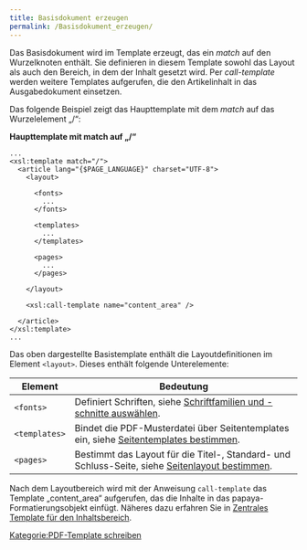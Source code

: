 ```yaml
---
title: Basisdokument erzeugen
permalink: /Basisdokument_erzeugen/
---
```


Das Basisdokument wird im Template erzeugt, das ein *match* auf den Wurzelknoten enthält. Sie definieren in diesem Template sowohl das Layout als auch den Bereich, in dem der Inhalt gesetzt wird. Per *call-template* werden weitere Templates aufgerufen, die den Artikelinhalt in das Ausgabedokument einsetzen.

Das folgende Beispiel zeigt das Haupttemplate mit dem *match* auf das Wurzelelement „/“:

**Haupttemplate mit match auf „/“**

~~~~ {.xml}
...
<xsl:template match="/">
  <article lang="{$PAGE_LANGUAGE}" charset="UTF-8">
    <layout>

      <fonts>
        ...
      </fonts>

      <templates>
        ...
      </templates>

      <pages>
        ...
      </pages>

    </layout>

    <xsl:call-template name="content_area" />

  </article>
</xsl:template>
...
~~~~

Das oben dargestellte Basistemplate enthält die Layoutdefinitionen im Element `<layout>`. Dieses enthält folgende Unterelemente:

|Element|Bedeutung|
|-------|---------|
|`<fonts>`|Definiert Schriften, siehe [Schriftfamilien und -schnitte auswählen](/Schriftfamilien_und_-schnitte_auswählen ).|
|`<templates>`|Bindet die PDF-Musterdatei über Seitentemplates ein, siehe [Seitentemplates bestimmen](/Seitentemplates_bestimmen ).|
|`<pages>`|Bestimmt das Layout für die Titel-, Standard- und Schluss-Seite, siehe [Seitenlayout bestimmen](/Seitenlayout_bestimmen ).|

Nach dem Layoutbereich wird mit der Anweisung `call-template` das Template „content_area“ aufgerufen, das die Inhalte in das papaya-Formatierungsobjekt einfügt. Näheres dazu erfahren Sie in [Zentrales Template für den Inhaltsbereich](/Zentrales_Template_für_den_Inhaltsbereich ).

[Kategorie:PDF-Template schreiben](/Kategorie:PDF-Template_schreiben )